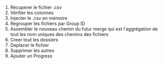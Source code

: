1. Récuperer le fichier .csv
2. Vérifier les colonnes
3. Injecter le .csv en mémoire
3. Regrouper les fichiers par Group ID
4. Assembler le nouveau chemin du futur merge qui est l'aggrégation de tout les nom uniques des chemins des fichiers
5. Creer tout les dossiers
6. Deplacer le fichier
7. Supprimer les autres
8. Ajouter un Progress
